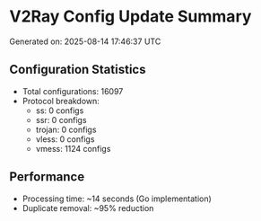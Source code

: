 # V2Ray Config Update Summary
Generated on: 2025-08-14 17:46:37 UTC

## Configuration Statistics
- Total configurations: 16097
- Protocol breakdown:
  - ss: 0 configs
  - ssr: 0 configs
  - trojan: 0 configs
  - vless: 0 configs
  - vmess: 1124 configs

## Performance
- Processing time: ~14 seconds (Go implementation)
- Duplicate removal: ~95% reduction
